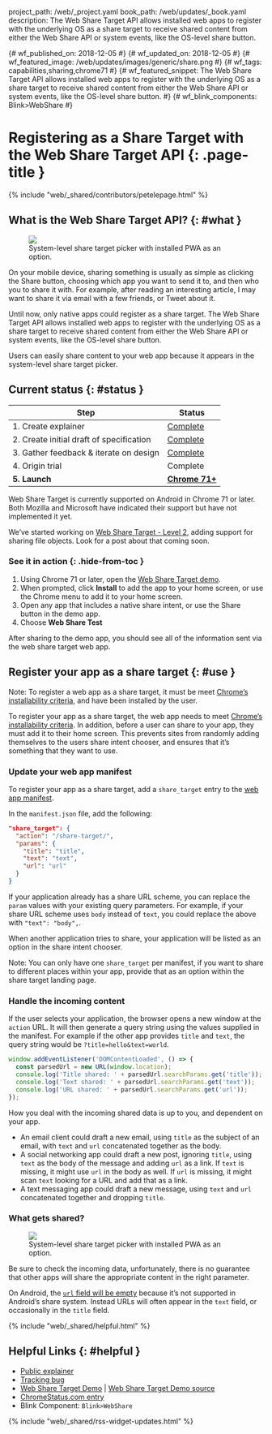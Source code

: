 project_path: /web/_project.yaml book_path: /web/updates/_book.yaml description: The Web Share Target API allows installed web apps to register with the underlying OS as a share target to receive shared content from either the Web Share API or system events, like the OS-level share button.

{# wf_published_on: 2018-12-05 #} {# wf_updated_on: 2018-12-05 #} {# wf_featured_image: /web/updates/images/generic/share.png #} {# wf_tags: capabilities,sharing,chrome71 #} {# wf_featured_snippet: The Web Share Target API allows installed web apps to register with the underlying OS as a share target to receive shared content from either the Web Share API or system events, like the OS-level share button. #} {# wf_blink_components: Blink>WebShare #}

# Registering as a Share Target with the Web Share Target API {: .page-title }

{% include "web/_shared/contributors/petelepage.html" %}

<div class="clearfix"></div>

## What is the Web Share Target API? {: #what }

<figure class="attempt-right">
  <img src="/web/updates/images/2018/12/wst-send.png">
  <figcaption>
    System-level share target picker with installed PWA as an option.
  </figcaption>
</figure>

On your mobile device, sharing something is usually as simple as clicking the Share button, choosing which app you want to send it to, and then who you to share it with. For example, after reading an interesting article, I may want to share it via email with a few friends, or Tweet about it.

Until now, only native apps could register as a share target. The Web Share Target API allows installed web apps to register with the underlying OS as a share target to receive shared content from either the Web Share API or system events, like the OS-level share button.

Users can easily share content to your web app because it appears in the system-level share target picker.

<div class="clearfix"></div>

## Current status {: #status }

| Step                                     | Status                                                                             |
| ---------------------------------------- | ---------------------------------------------------------------------------------- |
| 1. Create explainer                      | [Complete](https://github.com/WICG/web-share-target/blob/master/docs/explainer.md) |
| 2. Create initial draft of specification | [Complete](https://wicg.github.io/web-share-target/)                               |
| 3. Gather feedback & iterate on design   | [Complete](https://github.com/WICG/web-share-target/issues)                        |
| 4. Origin trial                          | Complete                                                                           |
| **5. Launch**                            | [**Chrome 71+**](https://www.chromestatus.com/features/5662315307335680)           |

Web Share Target is currently supported on Android in Chrome 71 or later. Both Mozilla and Microsoft have indicated their support but have not implemented it yet.

We’ve started working on [Web Share Target - Level 2](https://wicg.github.io/web-share/level-2/), adding support for sharing file objects. Look for a post about that coming soon.

### See it in action {: .hide-from-toc }

1. Using Chrome 71 or later, open the [Web Share Target demo](https://web-share.glitch.me/).
2. When prompted, click **Install** to add the app to your home screen, or use the Chrome menu to add it to your home screen.
3. Open any app that includes a native share intent, or use the Share button in the demo app.
4. Choose **Web Share Test**

After sharing to the demo app, you should see all of the information sent via the web share target web app.

## Register your app as a share target {: #use }

Note: To register a web app as a share target, it must be meet [Chrome’s installability criteria](/web/fundamentals/app-install-banners/#criteria), and have been installed by the user.

To register your app as a share target, the web app needs to meet [Chrome’s installability criteria](/web/fundamentals/app-install-banners/#criteria). In addition, before a user can share to your app, they must add it to their home screen. This prevents sites from randomly adding themselves to the users share intent chooser, and ensures that it’s something that they want to use.

### Update your web app manifest

To register your app as a share target, add a `share_target` entry to the [web app manifest](/web/fundamentals/web-app-manifest/).

In the `manifest.json` file, add the following:

```json
"share_target": {
  "action": "/share-target/",
  "params": {
    "title": "title",
    "text": "text",
    "url": "url"
  }
}
```

If your application already has a share URL scheme, you can replace the `param` values with your existing query parameters. For example, if your share URL scheme uses `body` instead of `text`, you could replace the above with `"text": "body",`.

When another application tries to share, your application will be listed as an option in the share intent chooser.

Note: You can only have one `share_target` per manifest, if you want to share to different places within your app, provide that as an option within the share target landing page.

### Handle the incoming content

If the user selects your application, the browser opens a new window at the `action` URL. It will then generate a query string using the values supplied in the manifest. For example if the other app provides `title` and `text`, the query string would be `?title=hello&text=world`.

```js
window.addEventListener('DOMContentLoaded', () => {
  const parsedUrl = new URL(window.location);
  console.log('Title shared: ' + parsedUrl.searchParams.get('title'));
  console.log('Text shared: ' + parsedUrl.searchParams.get('text'));
  console.log('URL shared: ' + parsedUrl.searchParams.get('url'));
});
```

How you deal with the incoming shared data is up to you, and dependent on your app.

* An email client could draft a new email, using `title` as the subject of an email, with `text` and `url` concatenated together as the body.
* A social networking app could draft a new post, ignoring `title`, using `text` as the body of the message and adding `url` as a link. If `text` is missing, it might use `url` in the body as well. If `url` is missing, it might scan `text` looking for a URL and add that as a link.
* A text messaging app could draft a new message, using `text` and `url` concatenated together and dropping `title`.

### What gets shared?

<figure class="attempt-right">
  <img src="/web/updates/images/2018/12/wst-receive.png">
  <figcaption>
    System-level share target picker with installed PWA as an option.
  </figcaption>
</figure>

Be sure to check the incoming data, unfortunately, there is no guarantee that other apps will share the appropriate content in the right parameter.

On Android, the [`url` field will be empty](https://bugs.chromium.org/p/chromium/issues/detail?id=789379) because it’s not supported in Android’s share system. Instead URLs will often appear in the `text` field, or occasionally in the `title` field.

<div class="clearfix"></div>

{% include "web/_shared/helpful.html" %}

## Helpful Links {: #helpful }

* [Public explainer](https://github.com/WICG/web-share-target/blob/master/docs/explainer.md)
* [Tracking bug](https://bugs.chromium.org/p/chromium/issues/detail?id=668389)
* [Web Share Target Demo](https://web-share.glitch.me/) | [Web Share Target Demo source](https://glitch.com/edit/#!/web-share?path=index.html)
* [ChromeStatus.com entry](https://www.chromestatus.com/features/5662315307335680)
* Blink Component: `Blink>WebShare`

{% include "web/_shared/rss-widget-updates.html" %}